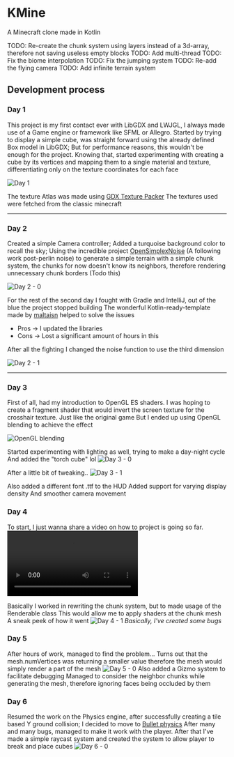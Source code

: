 # KMine

A Minecraft clone made in Kotlin

TODO: Re-create the chunk system using layers instead of a 3d-array, therefore not saving useless empty blocks
TODO: Add multi-thread
TODO: Fix the biome interpolation
TODO: Fix the jumping system
TODO: Re-add the flying camera
TODO: Add infinite terrain system

## Development process

### Day 1

This project is my first contact ever with LibGDX and LWJGL, I always made use of a Game engine or framework like SFML or Allegro.
Started by trying to display a simple cube, was straight forward using the already defined Box model in LibGDX; But for performance reasons, this wouldn't be enough for the project.
Knowing that, started experimenting with creating a cube by its vertices and mapping them to a single material and texture, differentiating only on the texture coordinates for each face

![Day 1](./.github/day1_0.png)

The texture Atlas was made using [GDX Texture Packer](https://github.com/crashinvaders/gdx-texture-packer-gui)
The textures used were fetched from the classic minecraft

---

### Day 2

Created a simple Camera controller;
Added a turquoise background color to recall the sky;
Using the incredible project [OpenSimplexNoise](https://gist.github.com/KdotJPG/b1270127455a94ac5d19) (A following work post-perlin noise) to generate a simple terrain
with a simple chunk system, the chunks for now doesn't know its neighbors, therefore rendering unnecessary chunk borders (Todo this)

![Day 2 - 0](./.github/day2_0.png)

For the rest of the second day I fought with Gradle and IntelliJ, out of the blue the project stopped building
The wonderful Kotlin-ready-template made by [maltaisn](https://github.com/maltaisn/kmine) helped to solve the issues
- Pros -> I updated the libraries
- Cons -> Lost a significant amount of hours in this

After all the fighting I changed the noise function to use the third dimension

![Day 2 - 1](./.github/day2_1.png)

---

### Day 3

First of all, had my introduction to OpenGL ES shaders.
I was hoping to create a fragment shader that would invert the screen texture for the crosshair texture. Just like the original game
But I ended up using OpenGL blending to achieve the effect



![OpenGL blending](./.github/opengl_blending.png)

Started experimenting with lighting as well, trying to make a day-night cycle
And added the "torch cube" lol
![Day 3 - 0](./.github/day3_0.png)

After a little bit of tweaking..
![Day 3 - 1](./.github/day3_1.png)

Also added a different font .ttf to the HUD
Added support for varying display density
And smoother camera movement

### Day 4
To start, I just wanna share a video on how to project is going so far.
![Day 4 - 0](./.github/day4_0.mp4)

Basically I worked in rewriting the chunk system, but to made usage of the Renderable class
This would allow me to apply shaders at the chunk mesh
A sneak peek of how it went
![Day 4 - 1](./.github/day4_1.png)
*Basically, I've created some bugs*

### Day 5
After hours of work, managed to find the problem... Turns out that the mesh.numVertices was returning a smaller value
therefore the mesh would simply render a part of the mesh
![Day 5 - 0](./.github/day5_0.png)
Also added a Gizmo system to facilitate debugging
Managed to consider the neighbor chunks while generating the mesh, therefore ignoring faces being occluded by them

### Day 6
Resumed the work on the Physics engine, after successfully creating a tile based Y ground collision; I decided to move to [Bullet physics](https://pybullet.org/wordpress/index.php/forum-2/)
After many and many bugs, managed to make it work with the player.
After that I've made a simple raycast system and created the system to allow player to break and place cubes
![Day 6 - 0](./.github/day6_0.png)